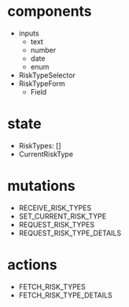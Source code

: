 # components
* inputs
  * text
  * number
  * date
  * enum
* RiskTypeSelector
* RiskTypeForm
  * Field

# state
* RiskTypes: []
* CurrentRiskType

# mutations
* RECEIVE_RISK_TYPES
* SET_CURRENT_RISK_TYPE
* REQUEST_RISK_TYPES
* REQUEST_RISK_TYPE_DETAILS

# actions
* FETCH_RISK_TYPES
* FETCH_RISK_TYPE_DETAILS
